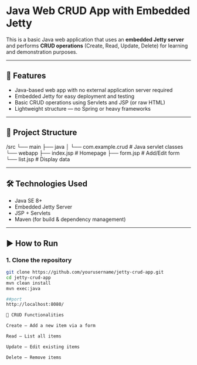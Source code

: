 # Java Web CRUD App with Embedded Jetty

This is a basic Java web application that uses an **embedded Jetty server** and performs **CRUD operations** (Create, Read, Update, Delete) for learning and demonstration purposes.

---

## 🚀 Features

- Java-based web app with no external application server required
- Embedded Jetty for easy deployment and testing
- Basic CRUD operations using Servlets and JSP (or raw HTML)
- Lightweight structure — no Spring or heavy frameworks

---

## 📁 Project Structure

/src
└── main
├── java
│ └── com.example.crud # Java servlet classes
└── webapp
├── index.jsp # Homepage
├── form.jsp # Add/Edit form
└── list.jsp # Display data


---

## 🛠️ Technologies Used

- Java SE 8+
- Embedded Jetty Server
- JSP + Servlets
- Maven (for build & dependency management)

---

## ▶️ How to Run

### 1. Clone the repository

```bash
git clone https://github.com/yourusername/jetty-crud-app.git
cd jetty-crud-app
mvn clean install
mvn exec:java

##port
http://localhost:8080/

📌 CRUD Functionalities

Create – Add a new item via a form

Read – List all items

Update – Edit existing items

Delete – Remove items
